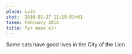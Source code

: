 ```yaml
---
place: Lviv
shot:  2016-02-27 11:18:53+01
taken: February 2016
title: Тут живе кіт
---
```


Some cats have good lives in the City of the Lion.
